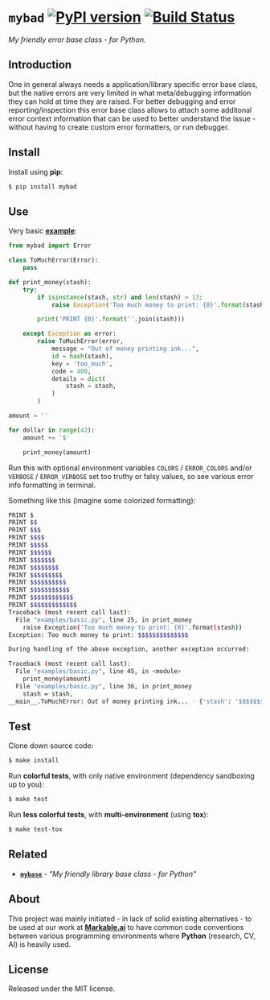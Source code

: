 
# `mybad` [![PyPI version](https://badge.fury.io/py/mybad.svg)](https://badge.fury.io/py/mybad) [![Build Status](https://travis-ci.com/grimen/python-mybad.svg?branch=master)](https://travis-ci.com/grimen/python-mybad)

*My friendly error base class - for Python.*

## Introduction

One in general always needs a application/library specific error base class, but the native errors are very limited in what meta/debugging information they can hold at time they are raised. For better debugging and error reporting/inspection this error base class allows to attach some additonal error context information that can be used to better understand the issue - without having to create custom error formatters, or run debugger.


## Install

Install using **pip**:

```sh
$ pip install mybad
```


## Use

Very basic **[example](https://github.com/grimen/python-mybad/tree/master/examples/basic.py)**:

```python
from mybad import Error

class ToMuchError(Error):
    pass

def print_money(stash):
    try:
        if isinstance(stash, str) and len(stash) > 13:
            raise Exception('Too much money to print: {0}'.format(stash))

        print('PRINT {0}'.format(''.join(stash)))

    except Exception as error:
        raise ToMuchError(error,
            message = "Out of money printing ink...",
            id = hash(stash),
            key = 'too_much',
            code = 400,
            details = dict(
                stash = stash,
            )
        )

amount = ''

for dollar in range(42):
    amount += '$'

    print_money(amount)

```

Run this with optional environment variables `COLORS` / `ERROR_COLORS` and/or `VERBOSE` / `ERROR_VERBOSE` set too truthy or falsy values, so see various error info formatting in terminal.

Something like this (imagine some colorized formatting):

```bash
PRINT $
PRINT $$
PRINT $$$
PRINT $$$$
PRINT $$$$$
PRINT $$$$$$
PRINT $$$$$$$
PRINT $$$$$$$$
PRINT $$$$$$$$$
PRINT $$$$$$$$$$
PRINT $$$$$$$$$$$
PRINT $$$$$$$$$$$$
PRINT $$$$$$$$$$$$$
Traceback (most recent call last):
  File "examples/basic.py", line 25, in print_money
    raise Exception('Too much money to print: {0}'.format(stash))
Exception: Too much money to print: $$$$$$$$$$$$$$

During handling of the above exception, another exception occurred:

Traceback (most recent call last):
  File "examples/basic.py", line 45, in <module>
    print_money(amount)
  File "examples/basic.py", line 36, in print_money
    stash = stash,
__main__.ToMuchError: Out of money printing ink... - {'stash': '$$$$$$$$$$$$$$'}
```


## Test

Clone down source code:

```sh
$ make install
```

Run **colorful tests**, with only native environment (dependency sandboxing up to you):

```sh
$ make test
```

Run **less colorful tests**, with **multi-environment** (using **tox**):

```sh
$ make test-tox
```


## Related

- [**`mybase`**](https://github.com/grimen/python-mybase) - *"My friendly library base class - for Python"*


## About

This project was mainly initiated - in lack of solid existing alternatives - to be used at our work at **[Markable.ai](https://markable.ai)** to have common code conventions between various programming environments where **Python** (research, CV, AI) is heavily used.


## License

Released under the MIT license.
